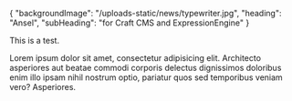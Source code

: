 {
    "backgroundImage": "/uploads-static/news/typewriter.jpg",
    "heading": "Ansel",
    "subHeading": "for Craft CMS and ExpressionEngine"
}

This is a test.

Lorem ipsum dolor sit amet, consectetur adipisicing elit. Architecto asperiores aut beatae commodi corporis delectus dignissimos doloribus enim illo ipsam nihil nostrum optio, pariatur quos sed temporibus veniam vero? Asperiores.
